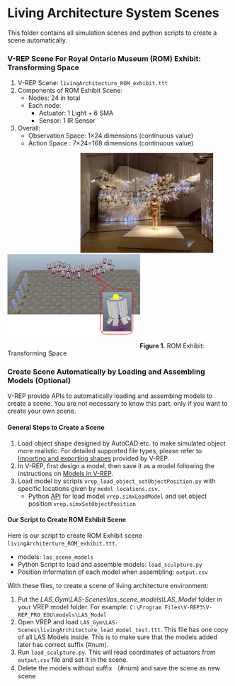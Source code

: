 # Living Architecture System Scenes
This folder contains all simulation scenes and python scripts to create a scene automatically.

### V-REP Scene For Royal Ontario Museum (ROM) Exhibit: Transforming Space
1. V-REP Scene: `livingArchitecture_ROM_exhibit.ttt`
2. Components of ROM Exhibit Scene:
   * Nodes: 24 in total
   * Each node:
      * Actuator: 1 Light + 6 SMA
      * Sensor: 1 IR Sensor
3. Overall:
   * Observation Space: 1×24 dimensions (continuous value)
   * Action Space : 7×24=168 dimensions (continuous value)

&nbsp; &nbsp; &nbsp; &nbsp; &nbsp; &nbsp; &nbsp; &nbsp; &nbsp; &nbsp; &nbsp; &nbsp; &nbsp; &nbsp; &nbsp; &nbsp; &nbsp; &nbsp; &nbsp; &nbsp; &nbsp; <img src="https://github.com/UWaterloo-ASL/LAS_Gym/blob/ROM_Agent_Community_LM/InitialDesignIdeas/ROM_Exhibit/ROM_exhibit.jpg" width="300"  />     &nbsp;  <img src="https://github.com/UWaterloo-ASL/LAS_Gym/blob/ROM_Agent_Community_LM/InitialDesignIdeas/ROM_Exhibit/ROM_exhibit_simulator.png" width="300"  /> 

&nbsp; &nbsp; &nbsp; &nbsp; &nbsp; &nbsp; &nbsp; &nbsp; &nbsp; &nbsp; &nbsp; &nbsp; &nbsp; &nbsp; &nbsp; &nbsp; &nbsp; &nbsp; &nbsp; &nbsp; &nbsp; &nbsp; &nbsp; &nbsp; &nbsp; &nbsp; &nbsp; &nbsp; &nbsp; &nbsp; &nbsp; &nbsp; &nbsp; &nbsp; &nbsp; &nbsp; &nbsp; &nbsp; **Figure 1.** ROM Exhibit: Transforming Space

### Create Scene Automatically by Loading and Assembling Models (Optional)
V-REP provide APIs to automatically loading and assembing models to create a scene. You are not necessary to know this part, only if you want to create your own scene.
#### General Steps to Create a Scene ####
1. Load object shape designed by AutoCAD etc. to make simulated object more realistic. For detailed supported file types, please refer to [Importing and exporting shapes](http://www.coppeliarobotics.com/helpFiles/en/importExport.htm) provided by V-REP.
2. In V-REP, first design a model, then save it as a model following the instructions on [Models in V-REP](http://www.coppeliarobotics.com/helpFiles/en/models.htm).
3. Load model by scripts `vrep_load_object_setObjectPosition.py` with specific locations given by `model_locations.csv`. 
   * Python [API](http://www.coppeliarobotics.com/helpFiles/en/remoteApiFunctionsPython.htm) for load model `vrep.simxLoadModel` and set object position `vrep.simxSetObjectPosition`
#### Our Script to Create ROM Exhibit Scene
Here is our script to create ROM Exhibit scene `livingArchitecture_ROM_exhibit.ttt`.
* models: `las_scene_models`
* Python Script to load and assemble models: `load_sculpture.py`
* Position information of each model when assembling: `output.csv`

With these files, to create a scene of living architecture environment:
   1. Put the *LAS_Gym\LAS-Scenes\las_scene_models\LAS_Model* folder in your VREP model folder.  For example: `C:\Program Files\V-REP3\V-REP_PRO_EDU\models\LAS_Model`
   2. Open VREP and load `LAS_Gym\LAS-Scenes\livingArchitecture_load_model_test.ttt`.  This file has one copy of all LAS Models inside. This is to make sure that the models added later has correct suffix (#num). 
   3. Run `load_sculpture.py`. This will read coordinates of actuators from `output.csv` file and set it in the scene.
   4. Delete the models without suffix （#num) and save the scene as new scene
